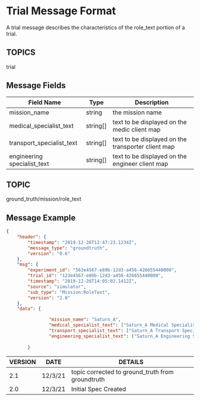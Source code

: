 # Trial Message Format
A trial message describes the characteristics of the role_text portion of a trial.  

## TOPICS

trial
## Message Fields

| Field Name | Type | Description
| --- | --- | ---|
| mission_name | string | the mission name
| medical_specialist_text | string[] | text to be displayed on the medic client map
| transport_specialist_text | string[] | text to be displayed on the transporter client map
| engineering specialist_text | string[] | text to be displayed on the engineer client map

## TOPIC
ground_truth/mission/role_text

## Message Example

```json
{
	"header": {
		"timestamp": "2019-12-26T12:47:23.1234Z",
		"message_type": "groundtruth",
		"version": "0.6"
	},
	"msg": { 
		"experiment_id": "563e4567-e89b-12d3-a456-426655440000",
		"trial_id": "123e4567-e89b-12d3-a456-426655440000",
		"timestamp": "2019-12-26T14:05:02.1412Z",
		"source": "simulator",
		"sub_type": "Mission:RoleText",
		"version": "2.0"
	},
	"data": {

                "mission_name": "Saturn_A",
                "medical_specialist_text": ["Saturn_A Medical Specialist"],
                "transport_specialist_text": ["Saturn_A Transport Specialist"],
                "engineering_specialist_text": ["Saturn_A Engineering Specialist"]
        
        }

```

VERSION | DATE | DETAILS
| --- | --- | --- |
| 2.1 | 12/3/21 | topic corrected to ground_truth from groundtruth
| 2.0 | 12/3/21 | Initial Spec Created